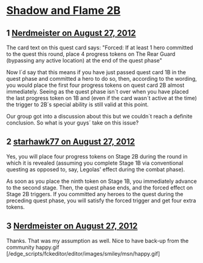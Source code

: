 # [Shadow and Flame 2B](https://community.fantasyflightgames.com/topic/70017-shadow-and-flame-2b/)

## 1 [Nerdmeister on August 27, 2012](https://community.fantasyflightgames.com/topic/70017-shadow-and-flame-2b/?do=findComment&comment=683192)

The card text on this quest card says: "Forced: If at least 1 hero committed to the quest this round, place 4 progress tokens on The Rear Guard (bypassing any active location) at the end of the quest phase"

Now I´d say that this means if you have just passed quest card 1B in the quest phase and committed a hero to do so, then, according to the wording, you would place the first four progress tokens on quest card 2B almost immediately. Seeing as the quest phase isn´t over when you have placed the last progress token on 1B and (even if the card wasn´t active at the time) the trigger to 2B´s special ability is still valid at this point.

Our group got into a discussion about this but we couldn´t reach a definite conclusion. So what is your guys´ take on this issue?

## 2 [starhawk77 on August 27, 2012](https://community.fantasyflightgames.com/topic/70017-shadow-and-flame-2b/?do=findComment&comment=683214)

Yes, you will place four progress tokens on Stage 2B during the round in which it is revealed (assuming you complete Stage 1B via conventional questing as opposed to, say, Legolas' effect during the combat phase). 

As soon as you place the ninth token on Stage 1B, you immediately advance to the second stage. Then, the quest phase ends, and the forced effect on Stage 2B triggers. If you committed any heroes to the quest during the preceding quest phase, you will satisfy the forced trigger and get four extra tokens.

## 3 [Nerdmeister on August 27, 2012](https://community.fantasyflightgames.com/topic/70017-shadow-and-flame-2b/?do=findComment&comment=683230)

Thanks. That was my assumption as well. Nice to have back-up from the community happy.gif [/edge_scripts/fckeditor/editor/images/smiley/msn/happy.gif]

